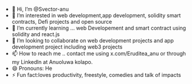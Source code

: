 - 👋 Hi, I’m @Svector-anu
- 👀 I’m interested in web development,app development, solidity smart contracts, Defi projects and open source 
- 🌱 I’m currently learning ... web Developement and smart contract using solidity and react.js
- 💞️ I’m looking to collaborate on  web development projects and  app development project including web3 projects 
- 📫 How to reach me .. contact me using x.com/Eruditea_anu or through my LinkedIn at   Anuoluwa kolapo.
- 😄 Pronouns: He 
- ⚡ Fun fact:loves productivity, freestyle, comedies and talk of impacts 
